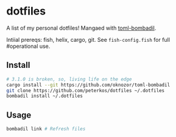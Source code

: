 

# dotfiles

A list of my personal dotfiles! Mangaed with [toml-bombadil](https://github.com/oknozor/toml-bombadil).

Intiial prereqs: fish, helix, cargo, git. See `fish-config.fish` for full #operational use. 

## Install

```sh
# 3.1.0 is broken, so, living life on the edge
cargo install --git https://github.com/oknozor/toml-bombadil 
git clone https://github.com/peterkos/dotfiles ~/.dotfiles
bombadil install ~/.dotfiles
```

## Usage

```sh
bombadil link # Refresh files
```